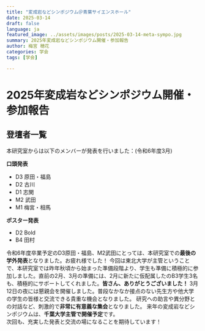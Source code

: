 ```yaml
---
title: "変成岩などシンポジウム＠青葉サイエンスホール"
date: 2025-03-14
draft: false
language: ja
featured_image: ../assets/images/posts/2025-03-14-meta-sympo.jpg
summary: 2025年変成岩などシンポジウム開催・参加報告
author: 梅宮 穂花
categories: 学会
tags: [学会]

---
```


# 2025年変成岩などシンポジウム開催・参加報告

## 登壇者一覧

本研究室からは以下のメンバーが発表を行いました：(令和6年度3月)

**口頭発表**  
- D3 原田・福島  
- D2 古川  
- D1 志関  
- M2 武田  
- M1 梅宮・相馬

**ポスター発表**  
- D2 Bold  
- B4 田村

令和6年度卒業予定のD3原田・福島、M2武田にとっては、本研究室での**最後の学外発表**となりました。お疲れ様でした！
今回は東北大学が主管ということで、本研究室では昨年秋頃から始まった準備段階より、学生も準備に積極的に参加しました。直前の2月、3月の準備には、2月に新たに仮配属したのB3学生3名も、積極的にサポートしてくれました。**皆さん、ありがとうございました！**
3月12日の夜には懇親会を開催しました。普段なかなか接点のない先生方や他大学の学生の皆様と交流できる貴重な機会となりました。  研究への助言や異分野との対話など、刺激的で**非常に有意義な集会**となりました。
来年の変成岩などシンポジウムは、**千葉大学主管で開催予定**です。  
次回も、充実した発表と交流の場になることを期待しています！